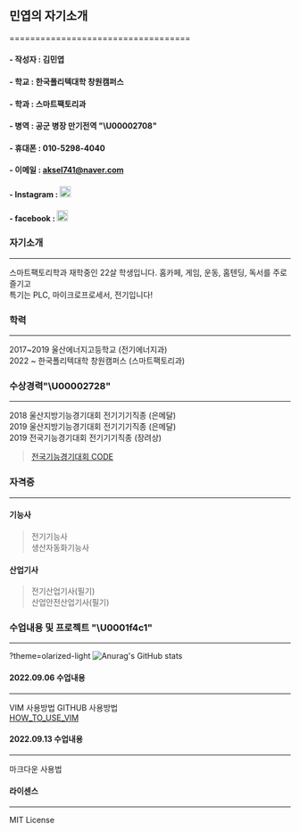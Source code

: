 ## 민엽의 자기소개
===================================

#### - 작성자 : 김민엽
#### - 학교  : 한국폴리텍대학 창원캠퍼스
#### - 학과   : 스마트팩토리과
#### - 병역   : 공군 병장 만기전역 "\U00002708"

#### - 휴대폰        : 010-5298-4040
#### - 이메일        : aksel741@naver.com
#### - Instagram     : [<img src = "https://ifh.cc/g/K3kPv4.jpg" width="20" height = "20">](https://www.instagram.com/yeob_4040)
#### - facebook     : [<img src = "https://ifh.cc/g/z5rz9K.png" width="20" height = "20">](https://www.facebook.com/minyoeb)

### 자기소개 
---------------------------------------
스마트팩토리학과 재학중인 22살 학생입니다. 
홈카페, 게임, 운동, 홈텐딩, 독서를 주로 즐기고  
특기는 PLC, 마이크로프로세서, 전기입니다!

### 학력 
---------------------------------------
2017~2019 울산에너지고등학교 (전기에너지과)  
2022 ~    한국폴리텍대학 창원캠퍼스 (스마트팩토리과)  

### 수상경력"\U00002728"
---------------------------------------
2018 울산지방기능경기대회 전기기기직종 (은메달)  
2019 울산지방기능경기대회 전기기기직종 (은메달)  
2019 전국기능경기대회     전기기기직종 (장려상)  
>[전국기능경기대회 CODE](https://github.com/minnyeob/2019gwangjo.git)

### 자격증 
---------------------------------------
#### 기능사
>전기기능사  
>생산자동화기능사  

#### 산업기사
>전기산업기사(필기)  
>산업안전산업기사(필기)  


### 수업내용 및 프로젝트 "\U0001f4c1"
---------------------------------------
?theme=olarized-light
![Anurag's GitHub stats](https://github-readme-stats.vercel.app/api?username=anuraghazra&theme=dark&show_icons=true)

#### 2022.09.06 수업내용
-------------------
VIM 사용방법
GITHUB 사용방법  
[HOW_TO_USE_VIM](https://github.com/minnyeob/vshome/blob/master/class220906.py)

#### 2022.09.13 수업내용
--------------------
마크다운 사용법






#### 라이센스
---------------------------------------
MIT License